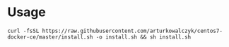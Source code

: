 # Usage

	curl -fsSL https://raw.githubusercontent.com/arturkowalczyk/centos7-docker-ce/master/install.sh -o install.sh && sh install.sh
